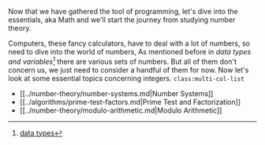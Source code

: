 Now that we have gathered the tool of programming, let's dive into the essentials, aka Math and we'll start the journey from studying number theory.

Computers, these fancy calculators, have to deal with a lot of numbers, so need to dive into the world of numbers, As mentioned before in _data types and variables[^1]_ there are various sets of numbers. But all of them don't concern us, we just need to consider a handful of them for now. Now let's look at some essential topics concerning integers.
`class:multi-col-list`

- [[../number-theory/number-systems.md|Number Systems]]
- [[../algorithms/prime-test-factors.md|Prime Test and Factorization]]
- [[../number-theory/modulo-arithmetic.md|Modulo Arithmetic]]



[^1]: [data types](data-types-vars.md)